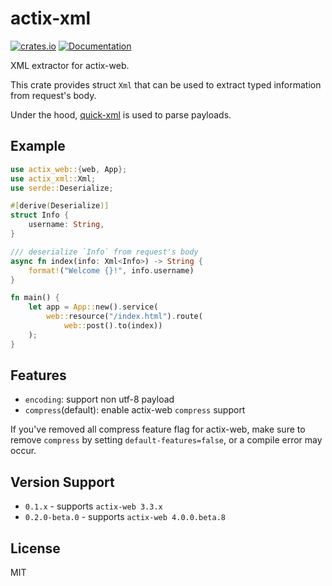 # actix-xml

[![crates.io](https://img.shields.io/crates/v/actix-xml?style=flat-square)](https://crates.io/crates/actix-xml)
[![Documentation](https://img.shields.io/docsrs/actix-xml?style=flat-square)](https://docs.rs/actix-xml)

XML extractor for actix-web.

This crate provides struct `Xml` that can be used to extract typed information from request's body.

Under the hood, [quick-xml](https://github.com/tafia/quick-xml) is used to parse payloads.

## Example

```rust
use actix_web::{web, App};
use actix_xml::Xml;
use serde::Deserialize;

#[derive(Deserialize)]
struct Info {
    username: String,
}

/// deserialize `Info` from request's body
async fn index(info: Xml<Info>) -> String {
    format!("Welcome {}!", info.username)
}

fn main() {
    let app = App::new().service(
        web::resource("/index.html").route(
            web::post().to(index))
    );
}
```

## Features

- `encoding`: support non utf-8 payload
- `compress`(default): enable actix-web `compress` support

If you've removed all compress feature flag for actix-web, make sure to remove `compress` by setting `default-features=false`,
or a compile error may occur.

## Version Support

- `0.1.x` - supports `actix-web 3.3.x`
- `0.2.0-beta.0` - supports `actix-web 4.0.0.beta.8`

## License

MIT